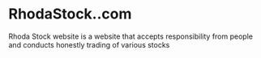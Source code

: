 # RhodaStock..com
Rhoda Stock website is a website that accepts responsibility from people and conducts honestly trading of various stocks
